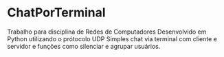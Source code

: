 # ChatPorTerminal
Trabalho para disciplina de Redes de Computadores
Desenvolvido em Python utilizando o prótocolo UDP
Simples chat via terminal com cliente e servidor e funções como silenciar e agrupar usuários.
